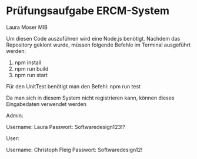 # Prüfungsaufgabe ERCM-System
Laura Moser MIB

Um diesen Code auszuführen wird eine Node.js benötigt.
Nachdem das Repository geklont wurde, müssen folgende Befehle im Terminal ausgeführt werden:

1. npm install
2. npm run build
3. npm run start

Für den UnitTest benötigt man den Befehl: npm run test

Da man sich in diesem System nicht registrieren kann, können dieses Eingabedaten verwendet werden 

Admin:

Username: Laura
Passwort: Softwaredesign123!?

User:

Username: Christoph Fleig
Passwort: Softwaredesign12!
